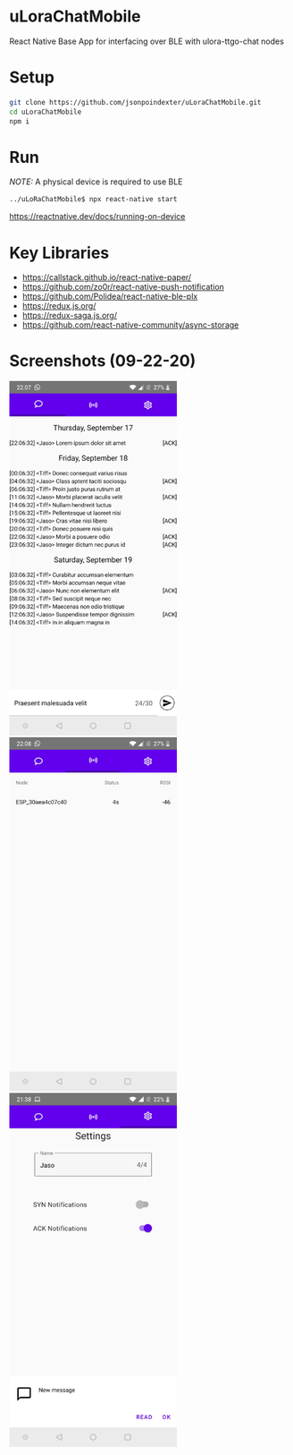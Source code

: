 # uLoraChatMobile
React Native Base App for interfacing over BLE with ulora-ttgo-chat nodes

# Setup
```bash
git clone https://github.com/jsonpoindexter/uLoraChatMobile.git
cd uLoraChatMobile
npm i
```

# Run
*NOTE:* A physical device is required to use BLE
```bash
../uLoRaChatMobile$ npx react-native start
```
https://reactnative.dev/docs/running-on-device

# Key Libraries
* https://callstack.github.io/react-native-paper/
* https://github.com/zo0r/react-native-push-notification
* https://github.com/Polidea/react-native-ble-plx
* https://redux.js.org/
* https://redux-saga.js.org/
* https://github.com/react-native-community/async-storage

# Screenshots (09-22-20)
<img src="https://github.com/jsonpoindexter/uLoraChatMobile/blob/master/ulora-chat_chat-menu.jpg" width="300"/>
<img src="https://github.com/jsonpoindexter/uLoraChatMobile/blob/master/ulora-chat_connectivity-menu.jpg" width="300"/>
<img src="https://github.com/jsonpoindexter/uLoraChatMobile/blob/master/ulora-chat_settings-menu.jpg" width="300"/>
